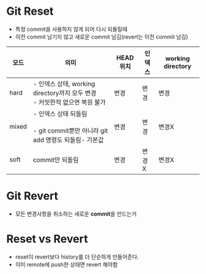 # Git Reset

- 특정 commit을 사용하지 않게 되어 다시 되돌릴때
- 이전 commit 남기지 않고 새로운 commit 남김(revert는 이전 commit 남김)

|모드|의미|HEAD위치|인덱스|working directory|
|-|-|-|-|-|
|hard|- 인덱스 상태, working directory까지 모두 변경<br />- 커밋한적 없으면 복원 불가|변경|변경|변경|
|mixed|- 인덱스 상태 되돌림<br /><br />- git commit뿐만 아니라 git add 명령도 되돌림-  기본값|변경|변경|변경X|
|soft|commit만 되돌림|변경|변경 X|변경X|



# Git Revert

- 모든 변경사항을 취소하는 새로운 **commit**을 만드는거



# Reset vs Revert

- reset이 revert보다 history를 더 단순하게 만들어준다.
- 이미 remote에 push한 상태면 revert 해야함